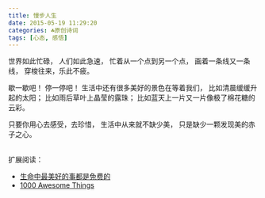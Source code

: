 ```yaml
---
title: 慢步人生
date: 2015-05-19 11:29:20
categories: ☘原创诗词
tags: [心态, 感悟]
---
```

世界如此忙碌，
人们如此急速，
忙着从一个点到另一个点，
画着一条线又一条线，
穿梭往来，乐此不疲。

歇一歇吧！
停一停吧！
生活中还有很多美好的景色在等着我们，
比如清晨缓缓升起的太阳；
比如雨后草叶上晶莹的露珠；
比如蓝天上一片又一片像极了棉花糖的云彩。

只要你用心去感受，去珍惜，
生活中从来就不缺少美，
只是缺少一颗发现美的赤子之心。


<br>
扩展阅读：

 - [生命中最美好的事都是免费的][1]
 - [1000 Awesome Things][2]


  [1]: http://book.douban.com/subject/25794725/
  [2]: http://1000awesomethings.com/